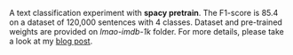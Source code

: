 A text classification experiment with **spacy pretrain**.
The F1-score is 85.4 on a dataset of 120,000 sentences with 4 classes.
Dataset and pre-trained weights are provided on *lmao-imdb-1k* folder.
For more details, please take a look at my [blog post](https://tienduccao.github.io/posts/spacy_pretrain/).
